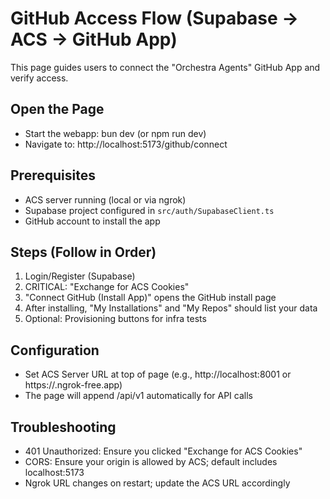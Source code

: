 # GitHub Access Flow (Supabase → ACS → GitHub App)

This page guides users to connect the "Orchestra Agents" GitHub App and verify access.

## Open the Page

- Start the webapp: bun dev (or npm run dev)
- Navigate to: http://localhost:5173/github/connect

## Prerequisites

- ACS server running (local or via ngrok)
- Supabase project configured in `src/auth/SupabaseClient.ts`
- GitHub account to install the app

## Steps (Follow in Order)

1. Login/Register (Supabase)
2. CRITICAL: "Exchange for ACS Cookies"
3. "Connect GitHub (Install App)" opens the GitHub install page
4. After installing, "My Installations" and "My Repos" should list your data
5. Optional: Provisioning buttons for infra tests

## Configuration

- Set ACS Server URL at top of page (e.g., http://localhost:8001 or https://<ngrok>.ngrok-free.app)
- The page will append /api/v1 automatically for API calls

## Troubleshooting

- 401 Unauthorized: Ensure you clicked "Exchange for ACS Cookies"
- CORS: Ensure your origin is allowed by ACS; default includes localhost:5173
- Ngrok URL changes on restart; update the ACS URL accordingly
